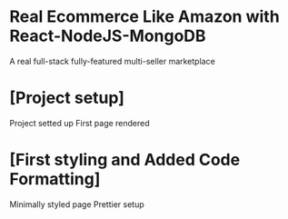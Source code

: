 # Real Ecommerce Like Amazon with React-NodeJS-MongoDB

A real full-stack fully-featured multi-seller marketplace

# [Project setup]

Project setted up
First page rendered

# [First styling and Added Code Formatting]

Minimally styled page
Prettier setup
